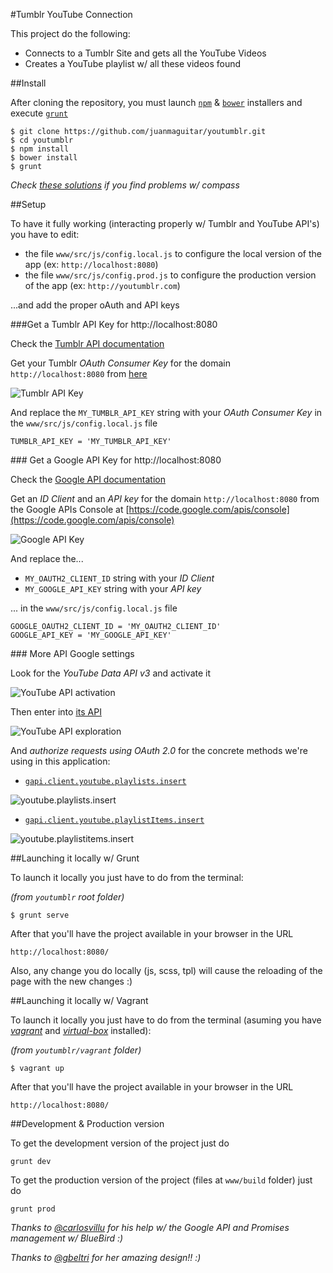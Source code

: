 #Tumblr YouTube Connection

This project do the following:

- Connects to a Tumblr Site and gets all the YouTube Videos
- Creates a YouTube playlist w/ all these videos found

##Install

After cloning the repository, you must launch [`npm`](https://docs.npmjs.com/getting-started/what-is-npm) & [`bower`](http://bower.io/) installers and execute [`grunt`](http://gruntjs.com/)

    $ git clone https://github.com/juanmaguitar/youtumblr.git
    $ cd youtumblr
    $ npm install
    $ bower install
    $ grunt

_Check [these solutions](http://stackoverflow.com/questions/23042166/grunt-contrib-sass-not-working-with-compass) if you find problems w/ compass_

##Setup

To have it fully working (interacting properly w/ Tumblr and YouTube API's) you have to edit:

- the file `www/src/js/config.local.js` to configure the local version of the app (ex: `http://localhost:8080`)
- the file `www/src/js/config.prod.js` to configure the production version of the app (ex: `http://youtumblr.com`)

...and add the proper oAuth and API keys

###Get a Tumblr API Key for http://localhost:8080

Check the [Tumblr API documentation](https://www.tumblr.com/docs/en/api/v2#auth)   

Get your Tumblr _OAuth Consumer Key_ for the domain `http://localhost:8080` from [here](https://www.tumblr.com/oauth/apps) 

![Tumblr API Key](www/img/tumblr_API.png)

And replace the `MY_TUMBLR_API_KEY` string with your _OAuth Consumer Key_  in the `www/src/js/config.local.js` file

    TUMBLR_API_KEY = 'MY_TUMBLR_API_KEY'

### Get a Google API Key for http://localhost:8080

Check the [Google API documentation](https://developers.google.com/api-client-library/javascript/features/authentication) 

Get an _ID Client_ and an _API key_ for the domain `http://localhost:8080` from the Google APIs Console at [https://code.google.com/apis/console](https://code.google.com/apis/console)

![Google API Key](www/img/google_API.png) 

And replace the...

- `MY_OAUTH2_CLIENT_ID` string with your _ID Client_ 
- `MY_GOOGLE_API_KEY` string with your _API key_ 

... in the `www/src/js/config.local.js` file

    GOOGLE_OAUTH2_CLIENT_ID = 'MY_OAUTH2_CLIENT_ID'
    GOOGLE_API_KEY = 'MY_GOOGLE_API_KEY'

### More API Google settings

Look for the _YouTube Data API v3_ and activate it 

![YouTube API activation](www/img/youtube_api_activation.png) 

Then enter into [its API](http://developers.google.com/apis-explorer/#p/youtube/v3/) 

![YouTube API exploration](www/img/youtube_api_explore.png) 

And _authorize requests using OAuth 2.0_ for the concrete methods we're using in this application: 

- [`gapi.client.youtube.playlists.insert`](http://developers.google.com/apis-explorer/#p/youtube/v3/youtube.playlists.insert) 

![youtube.playlists.insert](www/img/youtube_playlists_insert.png) 

- [`gapi.client.youtube.playlistItems.insert`](http://developers.google.com/apis-explorer/#p/youtube/v3/youtube.playlistItems.insert)

![youtube.playlistitems.insert](www/img/youtube_playlistitems_insert.png) 


##Launching it locally w/ Grunt

To launch it locally you just have to do from the terminal:

_(from `youtumblr` root folder)_

    $ grunt serve

After that you'll have the project available in your browser in the URL

    http://localhost:8080/

Also, any change you do locally (js, scss, tpl) will cause the reloading of the page with the new changes :)

##Launching it locally w/ Vagrant

To launch it locally you just have to do from the terminal (asuming you have [_vagrant_](https://docs.vagrantup.com/v2/getting-started/) and [_virtual-box_](https://www.virtualbox.org/) installed):

_(from `youtumblr/vagrant` folder)_

    $ vagrant up

After that you'll have the project available in your browser in the URL

    http://localhost:8080/

##Development & Production version

To get the development version of the project just do

    grunt dev

To get the production version of the project (files at `www/build` folder) just do

    grunt prod


_Thanks to [@carlosvillu](https://github.com/carlosvillu) for his help w/ the Google API and Promises management w/ BlueBird :)_ 

_Thanks to [@gbeltri](http://www.domestika.org/es/projects/163966-you-tumbrl) for her amazing design!! :)_ 
